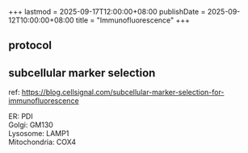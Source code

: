 +++
lastmod = 2025-09-17T12:00:00+08:00
publishDate = 2025-09-12T10:00:00+08:00
title = "Immunofluorescence"
+++

## protocol

## subcellular marker selection

ref: https://blog.cellsignal.com/subcellular-marker-selection-for-immunofluorescence

ER: PDI  
Golgi: GM130  
Lysosome: LAMP1  
Mitochondria: COX4  
